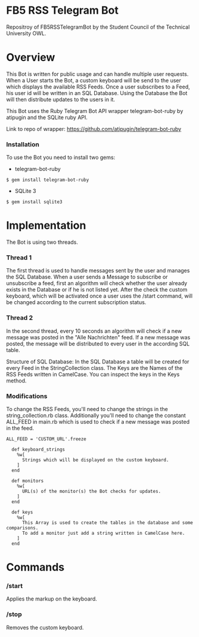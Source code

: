 # FB5 RSS Telegram Bot
Repositroy of FB5RSSTelegramBot by the Student Council of the Technical University OWL.

# Overview
This Bot is written for public usage and can handle multiple user requests.
When a User starts the Bot, a custom keyboard will be send to the user which displays the available RSS Feeds.
Once a user subscribes to a Feed, his user id will be written in an SQL Database.
Using the Database the Bot will then distribute updates to the users in it.

This Bot uses the Ruby Telegram Bot API wrapper telegram-bot-ruby by atipugin and the SQLite ruby API.

Link to repo of wrapper: https://github.com/atipugin/telegram-bot-ruby

### Installation

To use the Bot you need to install two gems:

* telegram-bot-ruby

```$ gem install telegram-bot-ruby```

* SQLite 3

```$ gem install sqlite3```


# Implementation

The Bot is using two threads.

### Thread 1

The first thread is used to handle messages sent by the user and manages the SQL Database.
When a user sends a Message to subscribe or unsubscribe a feed, first an algorithm will check whether the user already exists in the Database or if he is not listed yet.
After the check the custom keyboard, which will be activated once a user uses the /start command, will be changed according to the current subscription status.

### Thread 2

In the second thread, every 10 seconds an algorithm will check if a new message was posted in the "Alle Nachrichten" feed. If a new message was posted, the message will be distributed to every user in the according SQL table.

Structure of SQL Database:
In the SQL Database a table will be created for every Feed in the StringCollection class.
The Keys are the Names of the RSS Feeds written in CamelCase. You can inspect the keys in the Keys method.

### Modifications

To change the RSS Feeds, you'll need to change the strings in the string_collection.rb class.
Additionally you'll need to change the constant ALL_FEED in main.rb which is used to check if a new message was posted in the feed.

```ALL_FEED = 'CUSTOM_URL'.freeze```


```
  def keyboard_strings
    %w[
      Strings which will be displayed on the custom keyboard.
    ]
  end
```

```
  def monitors
    %w[
      URL(s) of the monitor(s) the Bot checks for updates.
    ]
  end
```

```
  def keys
    %w[
      This Array is used to create the tables in the database and some comparisons.
      To add a monitor just add a string written in CamelCase here.
    ]
  end
```

# Commands

### /start

Applies the markup on the keyboard.

### /stop

Removes the custom keyboard.


